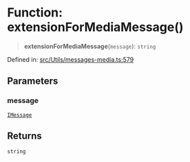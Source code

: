 # Function: extensionForMediaMessage()

> **extensionForMediaMessage**(`message`): `string`

Defined in: [src/Utils/messages-media.ts:579](https://github.com/Fokusdotid/Baileys/blob/c2e37a764497a58082d1525ba2f083f341e3eefa/src/Utils/messages-media.ts#L579)

## Parameters

### message

[`IMessage`](../namespaces/proto/interfaces/IMessage.md)

## Returns

`string`
